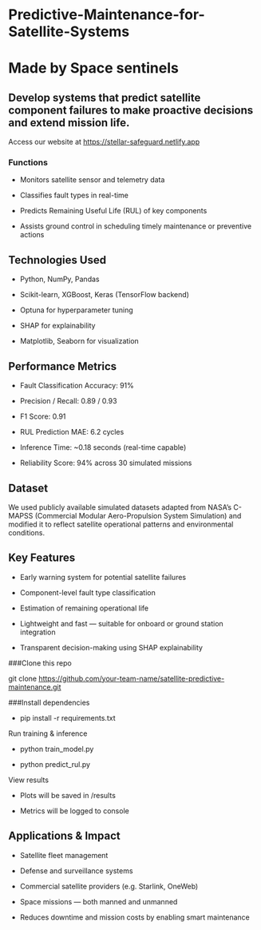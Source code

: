 # Predictive-Maintenance-for-Satellite-Systems
# Made by Space sentinels
## Develop systems that predict satellite component failures to make proactive decisions and extend mission life.

Access our website at https://stellar-safeguard.netlify.app

### Functions
* Monitors satellite sensor and telemetry data

* Classifies fault types in real-time

* Predicts Remaining Useful Life (RUL) of key components

* Assists ground control in scheduling timely maintenance or preventive actions

## Technologies Used
* Python, NumPy, Pandas

* Scikit-learn, XGBoost, Keras (TensorFlow backend)

* Optuna for hyperparameter tuning

* SHAP for explainability

* Matplotlib, Seaborn for visualization

## Performance Metrics
* Fault Classification Accuracy: 91%

* Precision / Recall: 0.89 / 0.93

* F1 Score: 0.91

* RUL Prediction MAE: 6.2 cycles

* Inference Time: ~0.18 seconds (real-time capable)

* Reliability Score: 94% across 30 simulated missions

## Dataset
We used publicly available simulated datasets adapted from NASA’s C-MAPSS (Commercial Modular Aero-Propulsion System Simulation) and modified it to reflect satellite operational patterns and environmental conditions.

## Key Features
* Early warning system for potential satellite failures

* Component-level fault type classification

* Estimation of remaining operational life

* Lightweight and fast — suitable for onboard or ground station integration

* Transparent decision-making using SHAP explainability


###Clone this repo

git clone https://github.com/your-team-name/satellite-predictive-maintenance.git

###Install dependencies

* pip install -r requirements.txt

Run training & inference

* python train_model.py

* python predict_rul.py

View results

* Plots will be saved in /results

* Metrics will be logged to console

## Applications & Impact
* Satellite fleet management

* Defense and surveillance systems

* Commercial satellite providers (e.g. Starlink, OneWeb)

* Space missions — both manned and unmanned

* Reduces downtime and mission costs by enabling smart maintenance

